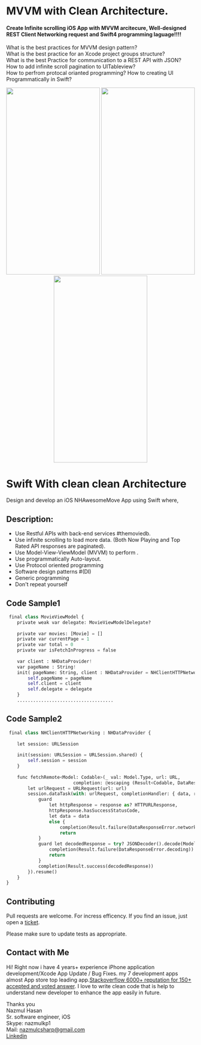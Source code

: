 # MVVM with Clean Architecture. 
#### Create Infinite scrolling iOS App with MVVM arcitecure, Well-designed REST Client Networking request and Swift4 programming laguage!!!!



What is the best practices for MVVM design pattern?<br/>
What is the best practice for an Xcode project groups structure?<br/>
What is the best Practice for communication to a REST API with JSON?<br/>
How to add infinite scroll pagination to UITableview?<br/>
How to perfrom protocal orianted programming? 
How to creating UI Programmatically in Swift?


<p align="center"> 
  <img width="250" height="500" src="https://i.imgur.com/9OO16bP.png">
  <img width="250" height="500" src="https://i.imgur.com/dWTnUH8.png">
  <img width="250" height="500" src="https://i.imgur.com/ZxgYxxA.png"> 
</p>


# Swift With clean clean Architecture 

Design and develop an iOS NHAwesomeMove App using Swift where,

## Description:

* Use Restful APIs with back-end services #themoviedb.
* Use infinite scrolling to load more data. (Both Now Playing and Top Rated API responses
are paginated).
* Use Model-View-ViewModel (MVVM) to perform .
* Use programmatically Auto-layout.
* Use Protocol oriented programming 
* Software design patterns #(DI)
* Generic programming
* Don't repeat yourself

## Code Sample1

```python
 final class MovieViewModel {
    private weak var delegate: MovieViewModelDelegate?
    
    private var movies: [Movie] = []
    private var currentPage = 1
    private var total = 0
    private var isFetchInProgress = false
    
    var client : NHDataProvider!
    var pageName : String!
    init( pageName: String, client : NHDataProvider = NHClientHTTPNetworking(), delegate: MovieViewModelDelegate) {
        self.pageName = pageName
        self.client = client
        self.delegate = delegate
    }
    ....................................
```
## Code Sample2

```python
 final class NHClientHTTPNetworking : NHDataProvider {
   
    let session: URLSession
    
    init(session: URLSession = URLSession.shared) {
        self.session = session
    }
    
    func fetchRemote<Model: Codable>(_ val: Model.Type, url: URL,
                         completion: @escaping (Result<Codable, DataResponseError>) -> Void) {
        let urlRequest = URLRequest(url: url)
        session.dataTask(with: urlRequest, completionHandler: { data, response, error in
            guard
                let httpResponse = response as? HTTPURLResponse,
                httpResponse.hasSuccessStatusCode,
                let data = data
                else {
                    completion(Result.failure(DataResponseError.network))
                    return
            }
            guard let decodedResponse = try? JSONDecoder().decode(Model.self, from: data) else {
                completion(Result.failure(DataResponseError.decoding))
                return
            }
            completion(Result.success(decodedResponse))
        }).resume()
    }
}
```
## Contributing
Pull requests are welcome. For incress efficency. If you find an issue, just open a [ticket](https://github.com/nazmulkp/NHAwesomeMovieApp/issues/new).

Please make sure to update tests as appropriate.


## Contact with Me

Hi!
Right now i have 4 years+ experience iPhone application development/Xcode App Update / Bug Fixes. my 7 development apps almost App store top leading app.[Stackoverflow 6000+ reputation for 150+ accepted and voted answer](https://stackoverflow.com/users/4415445/nazmul-hasan). I love to write clean code that is help to understand new developer to enhance the app easily in future.

Thanks you <br/>
Nazmul Hasan <br/>
Sr. software engineer, iOS<br/>
Skype: nazmulkp1<br/>
Mail: nazmulcsharp@gmail.com<br/>
[Linkedin](https://www.linkedin.com/in/nazmulkp/)


